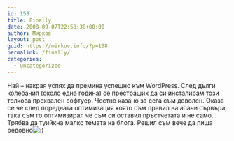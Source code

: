 ```yaml
---
id: 158
title: Finally
date: 2008-09-07T22:58:30+00:00
author: Мирков
layout: post
guid: https://mirkov.info/?p=158
permalink: /finally/
categories:
  - Uncategorized
---
```

Най &#8211; накрая успях да премина успешно към WordPress. След дълги колебания (около една година) се престраших да си инсталирам този толкова прехвален софтуер. Честно казано за сега съм доволен. Оказа се че след поредната оптимизация която съм правил на апачи сървъра, така съм го оптимизирал че съм си оставил пръстчетата и не само&#8230; Трябва да туийкна малко темата на блога. Решил съм вече да пиша редовно<img src='https://mirkov.info/wp-includes/images/blank.gif' alt=':)' class='wp-smiley smiley-2' />
